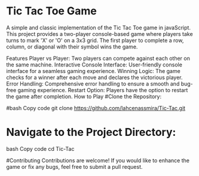 # Tic Tac Toe Game


A simple and classic implementation of the Tic Tac Toe game in javaScript. This project provides a two-player console-based game where players take turns to mark 'X' or 'O' on a 3x3 grid. The first player to complete a row, column, or diagonal with their symbol wins the game.

Features
Player vs Player: Two players can compete against each other on the same machine.
Interactive Console Interface: User-friendly console interface for a seamless gaming experience.
Winning Logic: The game checks for a winner after each move and declares the victorious player.
Error Handling: Comprehensive error handling to ensure a smooth and bug-free gaming experience.
Restart Option: Players have the option to restart the game after completion.
How to Play
#Clone the Repository:

 #bash
Copy code
git clone https://github.com/lahcenassmira/Tic-Tac.git
# Navigate to the Project Directory:

bash
Copy code
cd Tic-Tac



#Contributing
Contributions are welcome! If you would like to enhance the game or fix any bugs, feel free to submit a pull request.
